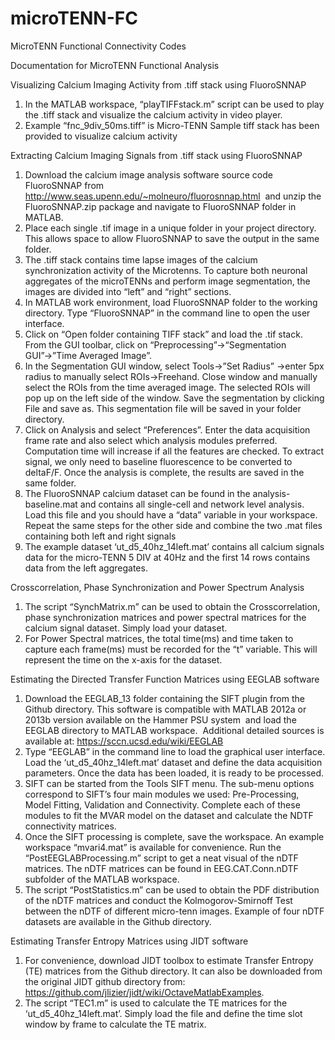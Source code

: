 # microTENN-FC
MicroTENN Functional Connectivity Codes

Documentation for MicroTENN Functional Analysis

Visualizing Calcium Imaging Activity from .tiff stack using FluoroSNNAP
1.	In the MATLAB workspace, “playTIFFstack.m” script can be used to play the .tiff stack and visualize the calcium activity in video player.
2.	Example “fnc_9div_50ms.tiff” is Micro-TENN Sample tiff stack has been provided to visualize calcium activity

Extracting Calcium Imaging Signals from .tiff stack using FluoroSNNAP

1.	Download the calcium image analysis software source code FluoroSNNAP from  http://www.seas.upenn.edu/~molneuro/fluorosnnap.html  and unzip the FluoroSNNAP.zip package and navigate to FluoroSNNAP folder in MATLAB.  
2.	Place each single .tif image in a unique folder in your project directory. This allows space to allow FluoroSNNAP to save the output in the same folder.
3.	The .tiff stack contains time lapse images of the calcium synchronization activity of the Microtenns. To capture both neuronal aggregates of the microTENNs and perform image segmentation, the images are divided into “left” and “right” sections.
4.	In MATLAB work environment, load FluoroSNNAP folder to the working directory. Type “FluoroSNNAP” in the command line to open the user interface. 
5.	Click on “Open folder containing TIFF stack” and load the .tif stack. From the GUI toolbar, click on “Preprocessing”→“Segmentation GUI”→”Time Averaged Image”.
6.	In the Segmentation GUI window, select Tools→”Set Radius” →enter 5px radius to manually select ROIs→Freehand. Close window and manually select the ROIs from the time averaged image. The selected ROIs will pop up on the left side of the window. Save the segmentation by clicking File and save as. This segmentation file will be saved in your folder directory.
7.	Click on Analysis and select “Preferences”. Enter the data acquisition frame rate and also select which analysis modules preferred. Computation time will increase if all the features are checked. To extract signal, we only need to baseline fluorescence to be converted to deltaF/F. Once the analysis is complete, the results are saved in the same folder. 
8.	The FluoroSNNAP calcium dataset can be found in the analysis-baseline.mat and contains all single-cell and network level analysis. Load this file and you should have a “data” variable in your workspace.   Repeat the same steps for the other side and combine the two .mat files containing both left and right signals
9.	The example dataset ‘ut_d5_40hz_14left.mat’ contains all calcium signals data for the micro-TENN 5 DIV at 40Hz and the first 14 rows contains data from the left aggregates. 
 

Crosscorrelation, Phase Synchronization and Power Spectrum Analysis

1.	The script “SynchMatrix.m” can be used to obtain the Crosscorrelation, phase synchronization matrices and power spectral matrices for the calcium signal dataset. Simply load your dataset. 
2.	For Power Spectral matrices, the total time(ms) and time taken to capture each frame(ms) must be recorded for the “t” variable. This will represent the time on the x-axis for the dataset. 

Estimating the Directed Transfer Function Matrices using EEGLAB software

1.	Download the EEGLAB_13 folder containing the SIFT plugin from the  Github directory. This software is compatible with MATLAB 2012a or 2013b version available on the Hammer PSU system  and load the EEGLAB directory to MATLAB workspace.  Additional detailed sources is available at: https://sccn.ucsd.edu/wiki/EEGLAB 
2.	Type “EEGLAB” in the command line to load the graphical user interface. Load the ‘ut_d5_40hz_14left.mat’ dataset and define the data acquisition parameters. Once the data has been loaded, it is ready to be processed. 
3.	SIFT can be started from the Tools   SIFT menu. The sub-menu options correspond to SIFT’s four main modules we used: Pre-Processing, Model Fitting, Validation and Connectivity. Complete each of these modules to fit the MVAR model on the dataset and calculate the NDTF connectivity matrices.
4.	Once the SIFT processing is complete, save the workspace. An example workspace “mvari4.mat” is available for convenience. Run the “PostEEGLABProcessing.m” script to get a neat visual of the nDTF matrices. The nDTF matrices can be found in  EEG.CAT.Conn.nDTF subfolder of the MATLAB workspace. 
5.	The script “PostStatistics.m” can be used to obtain the PDF distribution of the nDTF matrices and conduct the Kolmogorov-Smirnoff Test between the nDTF of different micro-tenn images. Example of four nDTF datasets are available in the Github directory. 

Estimating Transfer Entropy Matrices using JIDT software

1.	For convenience, download JIDT toolbox to estimate Transfer Entropy (TE) matrices from the  Github directory. It can also be downloaded from the original JIDT github directory from: https://github.com/jlizier/jidt/wiki/OctaveMatlabExamples.  
2.	The script “TEC1.m” is used to calculate the TE matrices for the ‘ut_d5_40hz_14left.mat’. Simply load the file and define the time slot window by frame to calculate the TE matrix. 


